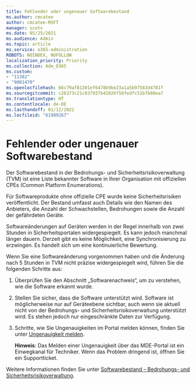 ```yaml
---
title: Fehlender oder ungenauer Softwarebestand
ms.author: cmcatee
author: cmcatee-MSFT
manager: scotv
ms.date: 05/25/2021
ms.audience: Admin
ms.topic: article
ms.service: o365-administration
ROBOTS: NOINDEX, NOFOLLOW
localization_priority: Priority
ms.collection: Adm_O365
ms.custom:
- "11382"
- "9001470"
ms.openlocfilehash: 66c79af81301ef6478b9be23a1a5b97583d4781f
ms.sourcegitcommit: c26373c21c837937b41026f56fedfc51b7b80ea7
ms.translationtype: HT
ms.contentlocale: de-DE
ms.lasthandoff: 01/12/2022
ms.locfileid: "61989267"
---
```

# <a name="software-inventory-is-missing-or-inaccurate"></a>Fehlender oder ungenauer Softwarebestand

Der Softwarebestand in der Bedrohungs- und Sicherheitsrisikoverwaltung (TVM) ist eine Liste bekannter Software in Ihrer Organisation mit offiziellen CPEs (Common Platform Enumerations).

Für Softwareprodukte ohne offizielle CPE wurde keine Sicherheitsrisiken veröffentlicht. Der Bestand umfasst auch Details wie den Namen des Anbieters, die Anzahl der Schwachstellen, Bedrohungen sowie die Anzahl der gefährdeten Geräte.

Softwareänderungen auf Geräten werden in der Regel innerhalb von zwei Stunden in Sicherheitsportalen widergespiegelt. Es kann jedoch manchmal länger dauern. Derzeit gibt es keine Möglichkeit, eine Synchronisierung zu erzwingen. Es handelt sich um eine kontinuierliche Bewertung.

Wenn Sie eine Softwareänderung vorgenommen haben und die Änderung nach 5 Stunden in TVM nicht präzise widergespiegelt wird, führen Sie die folgenden Schritte aus:

1. Überprüfen Sie den Abschnitt „Softwarenachweis“, um zu verstehen, wie die Software erkannt wurde.
1. Stellen Sie sicher, dass die Software unterstützt wird. Software ist möglicherweise nur auf Geräteebene sichtbar, auch wenn sie aktuell nicht von der Bedrohungs- und Sicherheitsrisikoverwaltung unterstützt wird. Es stehen jedoch nur eingeschränkte Daten zur Verfügung.
1. Schritte, wie Sie Ungenauigkeiten im Portal melden können, finden Sie unter [Ungenauigkeit melden](https://docs.microsoft.com/microsoft-365/security/defender-endpoint/tvm-software-inventory#report-inaccuracy).
   
    **Hinweis**: Das Melden einer Ungenauigkeit über das MDE-Portal ist ein Einwegkanal für Techniker. Wenn das Problem dringend ist, öffnen Sie ein Supportticket.

Weitere Informationen finden Sie unter [Softwarebestand – Bedrohungs- und Sicherheitsrisikoverwaltung](https://docs.microsoft.com/microsoft-365/security/defender-endpoint/tvm-software-inventory).